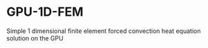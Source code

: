 # GPU-1D-FEM
Simple 1 dimensional finite element forced convection heat equation solution on the GPU
